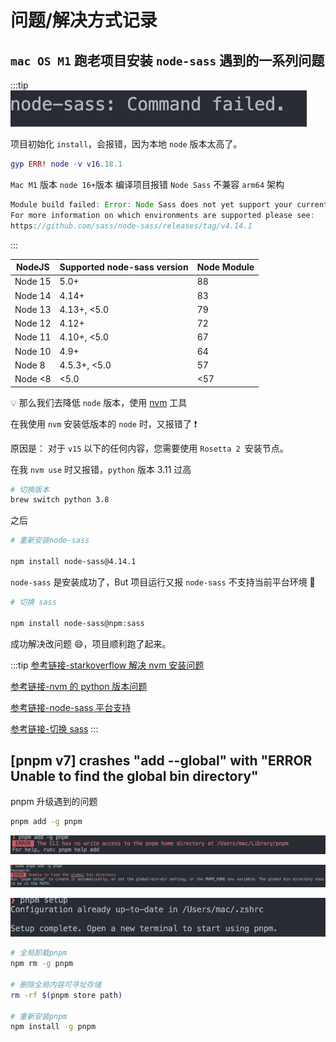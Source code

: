# 问题/解决方式记录

## `mac OS M1` 跑老项目安装 `node-sass` 遇到的一系列问题

:::tip
![node_sass](images/node_sass.png)

项目初始化 `install`，会报错，因为本地 `node` 版本太高了。

```lua
gyp ERR! node -v v16.18.1
```

`Mac M1` 版本 `node 16+`版本 编译项目报错 `Node Sass` 不兼容 `arm64` 架构

```js
Module build failed: Error: Node Sass does not yet support your current environment: OS X Unsupported architecture (arm64) with Unsupported runtime (93)
For more information on which environments are supported please see:
https://github.com/sass/node-sass/releases/tag/v4.14.1
```

:::

| NodeJS  | Supported node-sass version | Node Module |
| ------- | --------------------------- | ----------- |
| Node 15 | 5.0+                        | 88          |
| Node 14 | 4.14+                       | 83          |
| Node 13 | 4.13+, <5.0                 | 79          |
| Node 12 | 4.12+                       | 72          |
| Node 11 | 4.10+, <5.0                 | 67          |
| Node 10 | 4.9+                        | 64          |
| Node 8  | 4.5.3+, <5.0                | 57          |
| Node <8 | <5.0                        | <57         |

💡 那么我们去降低 `node` 版本，使用 [nvm](../utility/nvm.md) 工具

在我使用 `nvm` 安装低版本的 `node` 时，又报错了 ❗️

原因是： 对于 `v15` 以下的任何内容，您需要使用 `Rosetta 2 `安装节点。

在我 `nvm use` 时又报错，`python` 版本 3.11 过高

```sh
# 切换版本
brew switch python 3.8
```

之后

```sh
# 重新安装node-sass

​​​​​​​npm install node-sass@4.14.1
```

`node-sass` 是安装成功了，But 项目运行又报 `node-sass` 不支持当前平台环境 💢

```sh
# 切换 sass

​​​​​​​npm install node-sass@npm:sass
```

成功解决改问题 😄，项目顺利跑了起来。

:::tip
[参考链接-starkoverflow 解决 nvm 安装问题](https://stackoverflow.com/questions/67254339/nvm-install-node-fails-to-install-on-macos-big-sur-m1-chip)

[参考链接-nvm 的 python 版本问题](https://stackoverflow.com/questions/60038415/why-does-nvm-use-the-incorrect-version-of-python)

[参考链接-node-sass 平台支持](https://github.com/sass/node-sass/releases/tag/v4.14.1)

[参考链接-切换 sass](https://stackoverflow.com/questions/68095626/node-sass-with-apple-m1-big-sur-and-arm64)
:::

## [pnpm v7] crashes "add --global" with "ERROR  Unable to find the global bin directory"

pnpm 升级遇到的问题

```sh
pnpm add -g pnpm
```

![pnpm_error_1](./images/pnpm_error_1.png)

![pnpm_error_2](./images/pnpm_error_2.png)

![pnpm_error_3](./images/pnpm_error_3.png)

```sh
# 全局卸载pnpm
npm rm -g pnpm

# 删除全局内容可寻址存储
rm -rf $(pnpm store path)

# 重新安装pnpm
npm install -g pnpm
```
